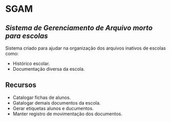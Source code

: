 # SGAM
## _Sistema de Gerenciamento de Arquivo morto para escolas_


 Sistema criado para ajudar na organização dos arquivos inativos de escolas como:

- Histórico escolar.
- Documentação diversa da  escola.

## Recursos

- Catalogar fichas de alunos.
- Gatalogar demais documentos da escola.
- Gerar etiquetas alunos e ducumentos.
- Manter registro de movimentação dos documentos.
